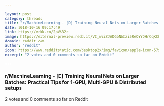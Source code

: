 ```yaml
---

layout: post
category: threads
title: "r/MachineLearning - [D] Training Neural Nets on Larger Batches: Practical Tips for 1-GPU, Multi-GPU &amp; Distributed setups"
date: 2018-10-16 09:17:49
link: https://vrhk.co/2pVS32r
image: https://external-preview.redd.it/VI_wbiZJADGbNWIzi5ReQYrOHrCqKChEWoT9bzm9ZJk.jpg?auto=webp&s=5efe4d4e7c95fe2c03d8e19eb458b72ac7c1038e
domain: reddit.com
author: "reddit"
icon: https://www.redditstatic.com/desktop2x/img/favicon/apple-icon-57x57.png
excerpt: "2 votes and 0 comments so far on Reddit"

---
```


### r/MachineLearning - [D] Training Neural Nets on Larger Batches: Practical Tips for 1-GPU, Multi-GPU &amp; Distributed setups

2 votes and 0 comments so far on Reddit